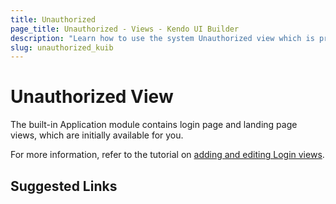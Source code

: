 ```yaml
---
title: Unauthorized
page_title: Unauthorized - Views - Kendo UI Builder
description: "Learn how to use the system Unauthorized view which is provided by the Kendo UI Builder tool for creating and managing Angular and AngularJS-based web applications."
slug: unauthorized_kuib
---
```


# Unauthorized View

The built-in Application module contains login page and landing page views, which are initially available for you.

For more information, refer to the tutorial on [adding and editing Login views]().


## Suggested Links
